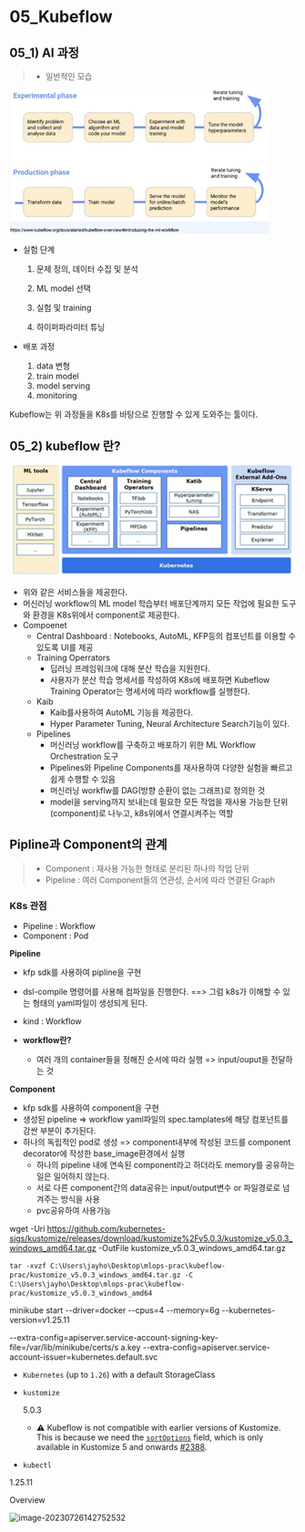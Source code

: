 # 05_Kubeflow



## 05_1) AI 과정

> - 일반적인 모습

<img src="./05_Kubeflow.assets/image-20230726140051428.png" alt="image-20230726140051428" style="zoom:67%;" />

- 실험 단계

  1. 문제 정의, 데이터 수집 및 분석 

  2. ML model 선택

  3. 실험 및 training

  4. 하이퍼파라미터 튜닝

     

- 배포 과정

  1. data 변형
  2. train model
  3. model serving
  4. monitoring

Kubeflow는 위 과정들을 K8s를 바탕으로 진행할 수 있게 도와주는 툴이다.



## 05_2) kubeflow 란?

<img src="./05_Kubeflow.assets/image-20230726140652061.png" alt="image-20230726140652061" style="zoom:80%;" />

- 위와 같은 서비스들을 제공한다.
- 머신러닝 workflow의 ML model 학습부터 배포단계까지 모든 작업에 필요한 도구와 환경을 K8s위에서 component로 제공한다. 
- Compoenet
  - Central Dashboard : Notebooks, AutoML, KFP등의 컴포넌트를 이용할 수 있도록 UI를 제공
  - Training Operrators
    - 딥러닝 프레임워크에 대해 분산 학습을 지원한다.
    - 사용자가 분산 학습 명세서를 작성하여 K8s에 배포하면 Kubeflow Training Operator는 명세서에 따라 workflow를 실행한다.
  - Kaib
    - Kaib를사용하여 AutoML 기능을 제공한다.
    - Hyper Parameter Tuning, Neural Architecture Search기능이 있다.
  - Pipelines
    - 머신러닝 workflow를 구축하고 배포하기 위한 ML Workflow Orchestration 도구
    - Pipelines와 Pipeline Components를 재사용하여 다양한 실험을 빠르고 쉽게 수행할 수 있음
    - 머신러닝 workflw를 DAG(방향 순환이 없는 그래프)로 정의한 것
    - model을 serving까지 보내는데 필요한 모든 작업을 재사용 가능한 단위(component)로 나누고, k8s위에서 연결시켜주는 역할





## Pipline과 Component의 관계

> - Component : 재사용 가능한 형태로 분리된 하나의 작업 단위
> - Pipeline : 여러 Component들의 연관성, 순서에 따라 연결된 Graph

### K8s 관점

- Pipeline : Workflow
- Component : Pod

**Pipeline**

- kfp sdk를 사용하여 pipline을 구현

- dsl-compile 명령어를 사용해 컴파일을 진행한다. ==> 그럼 k8s가 이해할 수 있는 형태의 yaml파일이 생성되게 된다.

- kind : Workflow

- **workflow란?**

  - 여러 개의 container들을 정해진 순서에 따라 실행 => input/ouput을 전달하는 것

    

**Component**

- kfp sdk를 사용하여 component을 구현
- 생성된 pipeline => workflow yaml파일의 spec.tamplates에 해당 컴포넌트를 감싼 부분이 추가된다.
- 하나의 독립적인 pod로 생성 => component내부에 작성된 코드를 component decorator에 작성한 base_image환경에서 실행
  - 하나의 pipeline 내에 연속된 component라고 하더라도 memory를 공유하는 일은 일어하지 않는다. 
  - 서로 다른 component간의 data공유는 input/output변수 or 파일경로로 넘겨주는 방식을 사용
  - pvc공유하여 사용가능



















wget -Uri https://github.com/kubernetes-sigs/kustomize/releases/download/kustomize%2Fv5.0.3/kustomize_v5.0.3_windows_amd64.tar.gz -OutFile kustomize_v5.0.3_windows_amd64.tar.gz



```
tar -xvzf C:\Users\jayho\Desktop\mlops-prac\kubeflow-prac/kustomize_v5.0.3_windows_amd64.tar.gz -C C:\Users\jayho\Desktop\mlops-prac\kubeflow-prac/kustomize_v5.0.3_windows_amd64
```



minikube start --driver=docker --cpus=4 --memory=6g --kubernetes-version=v1.25.11



 --extra-config=apiserver.service-account-signing-key-file=/var/lib/minikube/certs/s a.key --extra-config=apiserver.service-account-issuer=kubernetes.default.svc







- `Kubernetes` (up to `1.26`) with a default StorageClass

- ```
  kustomize
  ```

  5.0.3

  - ⚠️ Kubeflow is not compatible with earlier versions of Kustomize. This is because we need the [`sortOptions`](https://kubectl.docs.kubernetes.io/references/kustomize/kustomization/sortoptions/) field, which is only available in Kustomize 5 and onwards [#2388](https://github.com/kubeflow/manifests/issues/2388).

- `kubectl`



1.25.11





Overview

![image-20230726142752532](./05_Kubeflow.assets/image-20230726142752532.png)





